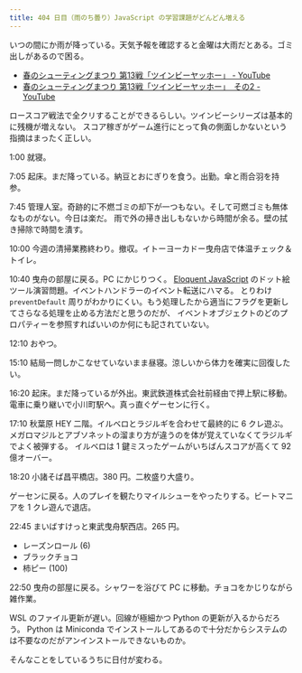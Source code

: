 ```yaml
---
title: 404 日目（雨のち曇り）JavaScript の学習課題がどんどん増える
---
```


いつの間にか雨が降っている。天気予報を確認すると金曜は大雨だとある。ゴミ出しがあるので困る。

* [春のシューティングまつり 第13戦「ツインビーヤッホー」 - YouTube](https://www.youtube.com/watch?v=ovmVqNLh5n8)
* [春のシューティングまつり 第13戦「ツインビーヤッホー」　その2 - YouTube](https://www.youtube.com/watch?v=L0gQLglXZGk)

ロースコア戦法で全クリすることができるらしい。ツインビーシリーズは基本的に残機が増えない。
スコア稼ぎがゲーム進行にとって負の側面しかないという指摘はまったく正しい。

1:00 就寝。

7:05 起床。まだ降っている。納豆とおにぎりを食う。出勤。傘と雨合羽を持参。

7:45 管理人室。奇跡的に不燃ゴミの却下が一つもない。そして可燃ゴミも無体なものがない。今日は楽だ。
雨で外の掃き出しもないから時間が余る。壁の拭き掃除で時間を潰す。

10:00 今週の清掃業務終わり。撤収。イトーヨーカドー曳舟店で体温チェック＆トイレ。

10:40 曳舟の部屋に戻る。PC にかじりつく。
[Eloquent JavaScript][Haverbeke18] のドット絵ツール演習問題。イベントハンドラーのイベント転送にハマる。
とりわけ `preventDefault` 周りがわかりにくい。もう処理したから適当にフラグを更新してさらなる処理を止める方法だと思うのだが、
イベントオブジェクトのどのプロパティーを参照すればいいのか何にも記されていない。

12:10 おやつ。

15:10 結局一問しかこなせていないまま昼寝。涼しいから体力を確実に回復したい。

16:20 起床。まだ降っているが外出。東武鉄道株式会社前経由で押上駅に移動。
電車に乗り継いで小川町駅へ。真っ直ぐゲーセンに行く。

17:10 秋葉原 HEY 二階。イルベロとラジルギを合わせて最終的に 6 クレ遊ぶ。
メガロマジルとアブソネットの溜まり方が違うのを体が覚えていなくてラジルギでよく被弾する。
イルベロは 1 鍵ミスったゲームがいちばんスコアが高くて 92 億オーバー。

18:20 小諸そば昌平橋店。380 円。二枚盛り大盛り。

ゲーセンに戻る。人のプレイを観たりマイルシューをやったりする。ビートマニアを 1 クレ遊んで退店。

22:45 まいばすけっと東武曳舟駅西店。265 円。

* レーズンロール (6)
* ブラックチョコ
* 柿ピー (100)

22:50 曳舟の部屋に戻る。シャワーを浴びて PC に移動。チョコをかじりながら雑作業。

WSL のファイル更新が遅い。回線が極細かつ Python の更新が入るからだろう。
Python は Miniconda でインストールしてあるので十分だからシステムのは不要なのだがアンインストールできないものか。

そんなことをしているうちに日付が変わる。

[Haverbeke18]: https://eloquentjavascript.net/
